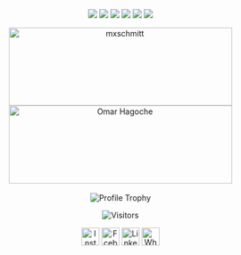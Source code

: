 
<div align=center>

   <img src="https://img.shields.io/badge/-.NET-blue?style=for-the-badge" />
   <img src="https://img.shields.io/badge/-c%23-purple?style=for-the-badge" />
   <img src="https://img.shields.io/badge/-MSSQL-orange?style=for-the-badge" />
   <img src="https://img.shields.io/badge/-Xamarin.Forms-blue?style=for-the-badge" />
   <img src="https://img.shields.io/badge/-MAUI-purple?style=for-the-badge" />
   <img src="https://img.shields.io/badge/-Blazor-purple?style=for-the-badge" />

   <p align="center"> 
   <img src="https://github-readme-stats.vercel.app/api/top-langs/?username=omarhagoche&layout=compact&hide=html&theme=dark" alt="mxschmitt" width="400" height="140"/>
   <img src="https://github-readme-stats.vercel.app/api?username=omarhagoche&show_icons=true&theme=dark" alt="Omar Hagoche" width="400" height="140" />
   <br><br>
<img src="https://github-profile-trophy.vercel.app/?username=omarhagoche&theme=onedark&title=Followers,Joined2020,Commits,Issues,PullRequest&rank=-CC&row=5&column=5" alt="Profile Trophy" />

   </p>
  </div>

<!--<p align=center><a href="https://imgur.com/avEOGqH"><img src="https://i.imgur.com/avEOGqH.png" title="source: imgur.com"/></a></p>-->

<p align=center>                           
  <img align=center  src="https://visitor-badge.laobi.icu/badge?page_id=omarhagoche.omarhagoche" alt="Visitors">                     
</p>

<p align="center">
<a href="https://instagram.com/omarhagoche/" target="blank"><img align="center" src="https://simpleicons.vercel.app/instagram/747474" alt="InstagramLink" height="32" width="32" /></a>
<a href="https://fb.com/omar.hakoush" target="blank"><img align="center" src="https://simpleicons.vercel.app/facebook/747474" alt="FcebookLink" height="32" width="32" /></a>
<a href="https://www.linkedin.com/in/omar-hagoche" target="blank"><img align="center" src="https://simpleicons.vercel.app/linkedin/747474" alt="LinkedInLink" height="32" width="32" /></a>
<a href="https://wa.me/218923350343" target="blank"><img align="center" src="https://simpleicons.vercel.app/whatsapp/747474" alt="WhatsAPPLink" height="32" width="32"/></a>
</p>

